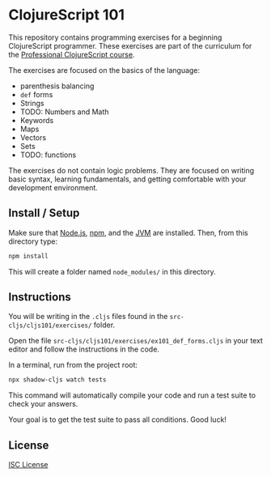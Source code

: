 # ClojureScript 101

This repository contains programming exercises for a beginning ClojureScript
programmer. These exercises are part of the curriculum for the [Professional ClojureScript course].

The exercises are focused on the basics of the language:

- parenthesis balancing
- `def` forms
- Strings
- TODO: Numbers and Math
- Keywords
- Maps
- Vectors
- Sets
- TODO: functions

The exercises do not contain logic problems. They are focused on writing basic
syntax, learning fundamentals, and getting comfortable with your development
environment.

## Install / Setup

Make sure that [Node.js], [npm], and the [JVM] are installed. Then, from this directory type:

```sh
npm install
```

This will create a folder named `node_modules/` in this directory.

## Instructions

You will be writing in the `.cljs` files found in the `src-cljs/cljs101/exercises/` folder.

Open the file `src-cljs/cljs101/exercises/ex101_def_forms.cljs` in your text
editor and follow the instructions in the code.

In a terminal, run from the project root:

```sh
npx shadow-cljs watch tests
```

This command will automatically compile your code and run a test suite to check your answers.

Your goal is to get the test suite to pass all conditions. Good luck!

## License

[ISC License](LICENSE.md)

[Professional ClojureScript course]:https://cljs.pro
[Node.js]:https://nodejs.org/
[npm]:https://en.wikipedia.org/wiki/Npm_(software)
[JVM]:https://adoptopenjdk.net/
